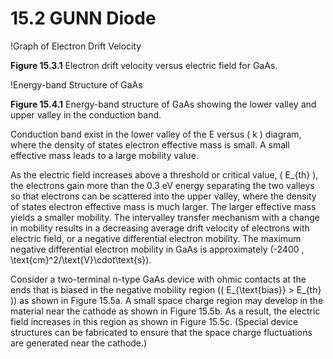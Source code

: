 # 15.2 GUNN Diode

!Graph of Electron Drift Velocity

**Figure 15.3.1** Electron drift velocity versus electric field for GaAs.

!Energy-band Structure of GaAs

**Figure 15.4.1** Energy-band structure of GaAs showing the lower valley and upper valley in the conduction band.

Conduction band exist in the lower valley of the E versus \( k \) diagram, where the density of states electron effective mass is small. A small effective mass leads to a large mobility value.

As the electric field increases above a threshold or critical value, \( E_{th} \), the electrons gain more than the 0.3 eV energy separating the two valleys so that electrons can be scattered into the upper valley, where the density of states electron effective mass is much larger. The larger effective mass yields a smaller mobility. The intervalley transfer mechanism with a change in mobility results in a decreasing average drift velocity of electrons with electric field, or a negative differential electron mobility. The maximum negative differential electron mobility in GaAs is approximately \(-2400 \, \text{cm}^2/\text{V}\cdot\text{s}\).

Consider a two-terminal n-type GaAs device with ohmic contacts at the ends that is biased in the negative mobility region (\( E_{\text{bias}} > E_{th} \)) as shown in Figure 15.5a. A small space charge region may develop in the material near the cathode as shown in Figure 15.5b. As a result, the electric field increases in this region as shown in Figure 15.5c. (Special device structures can be fabricated to ensure that the space charge fluctuations are generated near the cathode.)